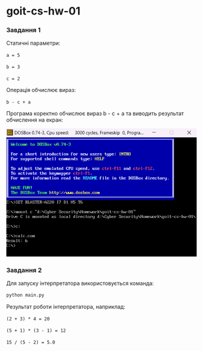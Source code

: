 # goit-cs-hw-01


### Завдання 1
Статичні параметри:

`a = 5`

`b = 3`

`c = 2`

Операція обчислює вираз:

`b - c + a`

Програма коректно обчислює вираз b - c + a та виводить результат обчислення на екран:

![calc.png](public%2Fcalc.png)

### Завдання 2

Для запуску інтерпретатора використовується команда:

```bash
python main.py
```

Результат роботи інтерпретатора, наприклад:

`(2 + 3) * 4 = 20`

`(5 + 1) * (3 - 1) = 12`

`15 / (5 - 2) = 5.0`